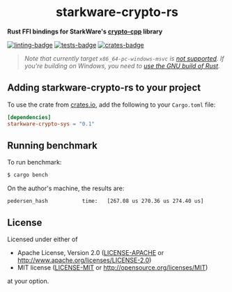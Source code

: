 <p align="center">
  <h1 align="center">starkware-crypto-rs</h1>
</p>

**Rust FFI bindings for StarkWare's [crypto-cpp](https://github.com/starkware-libs/crypto-cpp) library**

[![linting-badge](https://github.com/xJonathanLEI/starkware-crypto-rs/actions/workflows/lint.yaml/badge.svg?branch=master)](https://github.com/xJonathanLEI/starkware-crypto-rs/actions/workflows/lint.yaml)
[![tests-badge](https://github.com/xJonathanLEI/starkware-crypto-rs/actions/workflows/test.yaml/badge.svg?branch=master)](https://github.com/xJonathanLEI/starkware-crypto-rs/actions/workflows/test.yaml)
[![crates-badge](https://img.shields.io/crates/v/starkware-crypto-sys.svg)](https://crates.io/crates/starkware-crypto-sys)

> _Note that currently target `x86_64-pc-windows-msvc` is [not supported](https://github.com/xJonathanLEI/starkware-crypto-rs/issues/3). If you're building on Windows, you need to [use the GNU build of Rust](https://rust-lang.github.io/rustup/installation/windows.html)._

## Adding starkware-crypto-rs to your project

To use the crate from [crates.io](https://crates.io/crates/starkware-crypto-sys), add the following to your `Cargo.toml` file:

```toml
[dependencies]
starkware-crypto-sys = "0.1"
```

## Running benchmark

To run benchmark:

```sh
$ cargo bench
```

On the author's machine, the results are:

```log
pedersen_hash           time:   [267.08 us 270.36 us 274.40 us]
```

## License

Licensed under either of

- Apache License, Version 2.0 ([LICENSE-APACHE](./LICENSE-APACHE) or http://www.apache.org/licenses/LICENSE-2.0)
- MIT license ([LICENSE-MIT](./LICENSE-MIT) or http://opensource.org/licenses/MIT)

at your option.
